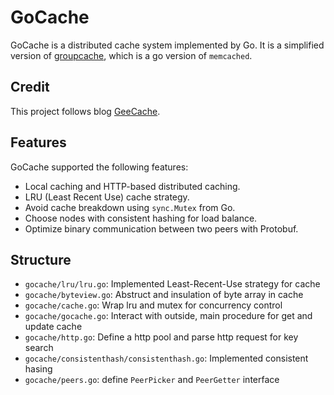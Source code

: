 # GoCache

GoCache is a distributed cache system implemented by Go. It is a simplified version of [groupcache](https://github.com/golang/groupcache), which is a go version of `memcached`.

## Credit

This project follows blog [GeeCache](https://geektutu.com/post/geecache.html).

## Features

GoCache supported the following features:

- Local caching and HTTP-based distributed caching.
- LRU (Least Recent Use) cache strategy.
- Avoid cache breakdown using `sync.Mutex` from Go.
- Choose nodes with consistent hashing for load balance.
- Optimize binary communication between two peers with Protobuf.

## Structure

- `gocache/lru/lru.go`: Implemented Least-Recent-Use strategy for cache
- `gocache/byteview.go`: Abstruct and insulation of byte array in cache
- `gocache/cache.go`: Wrap lru and mutex for concurrency control
- `gocache/gocache.go`: Interact with outside, main procedure for get and update cache
- `gocache/http.go`: Define a http pool and parse http request for key search
- `gocache/consistenthash/consistenthash.go`: Implemented consistent hasing
- `gocache/peers.go`: define `PeerPicker` and `PeerGetter` interface
